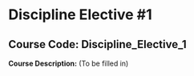 # Discipline Elective #1

## Course Code: Discipline_Elective_1

**Course Description:**
(To be filled in)